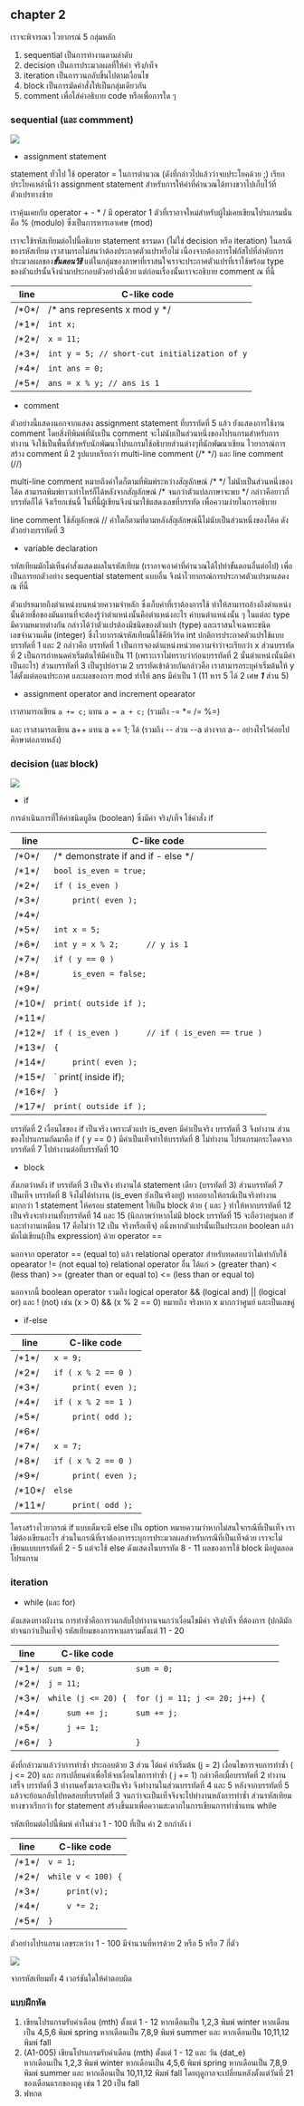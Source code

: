 ## chapter 2

เราจะพิจารณา ไวยากรณ์ 5 กลุ่มหลัก 

1. sequential เป็นการทำงานตามลำดับ  
2. decision เป็นการประมวลผลที่ให้ค่า จริง/เท็จ   
3. iteration เป็นการวนกลับขึ้นไปตามเงื่อนไข   
4. block เป็นการมัดคำสั่งให้เป็นกลุ่มเดียวกัน 
5. comment เพื่อใส่คำอธิบาย code หรือเพื่อการใด ๆ

### sequential (และ commment)

![](img/ch2_001.png) 

- assignment statement

statement ทั่วไป ใช้ operator = ในการตำนวณ (ดังที่กล่าวไปแล้วว่าจบประโยคด้วย ;) เรียกประโยคเหล่านี้ว่า assignment statement สำหรับการให้ค่าที่คำนวณได้ทางขวาไปเก็บไว้ที่ตัวแปรทางซ้าย

เราคุ้นเคยกับ operator + - * / มี operator 1 ตัวที่เราอาจใหม่สำหรับผู้ไม่เคยเขียนโปรแกรมนั่นคือ % (modulo) ซึ่งเป็นการหารเอาเศษ (mod)

เราจะใช้รหัสเทียมต่อไปนี้อธิบาย statement ธรรมดา (ไม่ใช่ decision หรือ iteration) ในกรณีของรหัสเทียม เราสามารถไม่สนว่าต้องประกาศตัวแปรหรือไม่ เนื่องจากต้องการโฟกัสไปที่ลำดับการประมวลผลของ***ขั้นตอนวิธี*** แต่ในกลุ่มของภาษาที่เราสนใจเราจะประกาศตัวแปรที่เราใช้พร้อม type ของตัวแปรนั้นจึงนำมาประกอบตัวอย่างนี้ด้วย แต่ก่อนเรื่องนั้นเราจะอธิบาย comment ณ ที่นี้ 

| line | C-like code |
|-------|-----------------|
| /\*0\*/ | /* ans represents x mod y  */                           |
| /\*1\*/ | `int x;`                                                |
| /\*2\*/ | `x = 11;`                                               |
| /\*3\*/ | `int y = 5; // short-cut initialization of y`           |
| /\*4\*/ | `int ans = 0;`                                          |
| /\*5\*/ | `ans = x % y; // ans is 1`                              |

- comment

ตัวอย่างนี้แสดงนอกจากแสดง assignment statement ที่บรรทัดที่ 5 แล้ว ยังแสดงการใช้งาน comment โดยสิ่งทีพิมพ์ที่นับเป็น comment จะไม่นับเป็นส่วนหนึ่งของโปรแกรมสำหรับการทำงาน จึงใช้เป็นพื้นที่สำหรับนักพัฒนาโปรแกรมใช้อธิบายส่วนต่างๆที่นักพัฒนาเขียน ไวยากรณ์การสร้าง comment มี 2 รูปแบบเรียกว่า multi-line comment (/\* \*/) และ line comment (//)  

multi-line comment หมายถึงคำใดก็ตามที่พิมพ์ระหว่างสัญลักษณ์ /\* \*/ ไม่นับเป็นส่วนหนึ่งของโค้ด สามารถพิมพ์ยาวเท่าไหร่ก็ได้หลังจากสัญลักษณ์ /\* จนกว่าตัวแปลภาษาจะพบ \*/ กล่าวคือยาวกี่บรรทัดก็ได้ จึงเรียกเช่นนี้ ในที่นี้ผู้เขียนจึงนำมาใช้แสดงเลขที่บรรทัด เพื่อความง่ายในการอธิบาย

line comment ใช้สัญลักษณ์ // คำใดก็ตามที่ตามหลังสัญลักษณ์นี้ไม่นับเป็นส่วนหนึ่งของโค้ด ดังตัวอย่างบรรทัดที่ 3 

- variable declaration

รหัสเทียมมักไม่เห็นคำสั่งแสดงผลในรหัสเทียม (เราอาจเอาค่าที่คำนวณได้ไปทำขั้นตอนอื่นต่อไป) เพื่อเป็นการยกตัวอย่าง sequential statement แบบอื่น จึงนำไวยากรณ์การประกาศตัวแปรมาแสดง ณ ที่นี้ 

ตัวแปรหมายถึงตำแหน่งบนหน่วยความจำหลัก ซึ่งเก็บค่าที่เราต้องการใช้ ทำให้สามารถอ้างถึงตำแหน่งนั้นด้วยชื่อของมันแทนที่จะต้องรู้ว่าตำแหน่งนั้นคือตำแหน่งอะไร ค่าบนตำแหน่งนั้น ๆ ในแต่ละ type มีความหมายต่างกัน กล่าวได้ว่าตัวแปรต้องมีชนิดของตัวแปร (type) และเราสนใจเฉพาะชนิดเลขจำนวนเต็ม (integer) ซึ่งไวยากรณ์รหัสเทียมนี้ใช้คีย์เวิร์ด int ปกติการประกาศตัวแปรใช้แบบบรรทัดที่ 1 และ 2 กล่าวคือ บรรทัดที่ 1 เป็นการจองตำแหน่งหน่วยความจำว่าจะเรียกว่า x ส่วนบรรทัดที่ 2 เป็นการกำหนดค่าเริ่มต้นให้มีค่าเป็น 11 (เพราะเราไม่ทราบว่าก่อนบรรทัดที่ 2 นั้นตำแหน่งนั้นมีค่าเป็นอะไร) ส่วนบรรทัดที่ 3 เป็นรูปย่อรวม 2 บรรทัดเข้าด้วยกันกล่าวคือ เราสามารถระบุค่าเริ่มต้นให้ y ได้ตั้งแต่ตอนประกาศ  และผลของการ mod ทำให้ ans มีค่าเป็น 1 (11 หาร 5 ได้ 2 เศษ ***1*** ส่วน 5)

- assignment operator and increment opearator

เราสามารถเขียน `a += c;` แทน `a = a + c;` (รวมถึง -= *= /= %=) 

และ เราสามารถเขียน a++ แทน a += 1; ได้ (รวมถึง -- ส่วน --a ต่างจาก a-- อย่างไรไว้ค่อยไปศึกษาต่อภายหลัง) 

### decision (และ block) 

![](img/ch2_002.png) 

- if

การดำเนินการที่ให้ค่าชนิดบูลีน (boolean) ซึ่งมีค่า จริง/เท็จ ใช้คำสั่ง if

| line | C-like code |
|-------|-----------------|
| /\*0\*/ | /* demonstrate if and if - else */                |
| /\*1\*/ | `bool is_even = true;`                            |
| /\*2\*/ | `if ( is_even )`                                  |
| /\*3\*/ | `    print( even );`                              |
| /\*4\*/ |                                                   |
| /\*5\*/ | `int x = 5;`                                      |
| /\*6\*/ | `int y = x % 2;      // y is 1`                   |
| /\*7\*/ | `if ( y == 0 )`                                   |
| /\*8\*/ | `    is_even = false;`                            |
| /\*9\*/ |                                                   |
| /\*10\*/ | `print( outside if );`                           |
| /\*11\*/ |                                                  |
| /\*12\*/ | `if ( is_even )      // if ( is_even == true )`  |
| /\*13\*/ | `{`                                              |
| /\*14\*/ | `    print( even );`                             |
| /\*15\*/ | `    print( inside if);                          |
| /\*16\*/ | `}`                                              |
| /\*17\*/ | `print( outside if );`                           |

บรรทัดที่ 2 เงื่อนไขของ if เป็นจริง เพราะตัวแปร is_even มีค่าเป็นจริง บรรทัดที่ 3 จึงทำงาน ส่วนของโปรแกรมถัดมาคือ if ( y == 0 ) มีค่าเป็นเท็จทำให้บรรทัดที่ 8 ไม่ทำงาน โปรแกรมกระโดดจากบรรทัดที่ 7 ไปทำงานต่อที่บรรทัดที่ 10 

- block

สังเกตว่าหลัง if บรรทัดที่ 3 เป็นจริง ทำงานได้ statement เดียว (บรรทัดที่ 3) ส่วนบรรทัดที่ 7 เป็นเท็จ บรรทัดที่ 8 จึงไม่ได้ทำงาน (is_even ยังเป็นจริงอยู่) หากอยากให้กรณีเป็นจริงทำงานมากกว่า 1  statement ให้ครอบ statement ให้เป็น block ด้วย { และ } ทำให้หากบรรทัดที่ 12 เป็นจริงจะทำงานทั้งบรรทัดที่ 14 และ 15 (นึกภาพว่าหากไม่มี block บรรทัดที่ 15 จะถือว่าอยู่นอก if และทำงานเหมือน 17 คือไม่ว่า 12 เป็น จริงหรือเท็จ) อนึ่งหากตัวแปรนั้นเป็นประเภท boolean แล้ว มักไม่เขียน(เป็น expression) ด้วย operator == 

นอกจาก operator == (equal to) แล้ว relational operator สำหรับทดสอบว่าไม่เท่ากับใช้ opearator != (not equal to) 
relational operator อื่น ได้แก่ > (greater than) < (less than) >= (greater than or equal to) <= (less than or equal to) 

นอกจากนี้ boolean operator รวมถึง logical operator && (logical and) || (logical or) และ ! (not) เช่น (x > 0) && (x % 2 == 0) หมายถึง จริงหาก x มากกว่าศูนย์ และเป็นเลขคู่  

- if-else

| line | C-like code |
|-------|-----------------|
| /\*1\*/ | `x = 9;`                                          |
| /\*2\*/ | `if ( x % 2 == 0 )`                               |
| /\*3\*/ | `    print( even );`                              |
| /\*4\*/ | `if ( x % 2 == 1 )`                               |
| /\*5\*/ | `    print( odd );`                               |
| /\*6\*/ |                                                   |
| /\*7\*/ | `x = 7;`                                          |
| /\*8\*/ | `if ( x % 2 == 0 )`                               |
| /\*9\*/ | `    print( even );`                              |
| /\*10\*/ | `else`                                            |
| /\*11\*/ | `    print( odd );`                               |

โครงสร้างไวยากรณ์ if แบบเต็มจะมี else เป็น option หมายความว่าหากไม่สนใจกรณีที่เป็นเท็จ เราไม่ต้องเขียนอะไร ส่วนในกรณีที่เราต้องการระบุการประมวลผลสำหรับกรณีที่เป็นเท็จด้วย เราจะไม่เขียนแบบบรรทัดที่  2 - 5 แต่จะใช้ else ดังแสดงในบรรทัด 8 - 11 ผลของการใช้ block มีอยู่ตลอดโปรแกรม 

### iteration 

- while (และ for)

ดังแสดงทางผังงาน การทำซ้ำคือการวนกลับไปทำงานจนกว่าเงื่อนไขมีค่า จริง/เท็จ ที่ต้องการ (ปกติมักทำจนกว่าเป็นเท็จ) รหัสเทียมของการหาผลรวมตั้งแต่ 11 - 20 

| line | C-like code | |
|-------|-----------------|-----------------|
| /\*1\*/ | `sum = 0;`                                        |  `sum = 0;`                      |
| /\*2\*/ | `j = 11;`                                         |                                  |
| /\*3\*/ | `while (j <= 20) {`                               |  `for (j = 11; j <= 20; j++) {  `|
| /\*4\*/ | `    sum += j;`                                   |       `sum += j;`                |
| /\*5\*/ | `    j += 1;`                                     |                                  |
| /\*6\*/ | `}`                                               |  `}`                             |

ดังที่กล่าวมาแล้วว่าการทำซ้ำ ประกอบด้วย 3 ส่วน ได้แค่ ค่าเริ่มต้น (j = 2) เงื่อนไขการจบการทำซ้ำ ( j <= 20) และ การเปลี่ยนค่าเพื่อให้จบเงื่อนไขการทำซ้ำ ( j += 1) กล่าวคือเมื่อบรรทัดที่ 2 ทำงานเสร็จ บรรทัดที่ 3 ทำงานครั้งแรกจะเป็นจริง จึงทำงานในส่วนบรรทัดที่ 4 และ 5 หลังจากบรรทัดที่ 5 แล้วจะย้อนกลับไปทดสอบที่บรรทัดที่ 3 จนกว่าจะเป็นเท็จจึงจะไปทำงานหลังการทำซ้ำ ส่วนรหัสเทียมทางขวาเรียกว่า for statement สร้างขึ้นมาเพื่อความสะดวกในการเขียนการทำซ้ำแทน while  

รหัสเทียมต่อไปนี้พิมพ์ ค่าในช่วง 1 - 100 ที่เป็น ค่า 2 ยกกำลัง i   

| line | C-like code | 
|-------|-----------------|
| /\*1\*/ | `v = 1;`                                         | 
| /\*2\*/ | `while v < 100) {`                               |  
| /\*3\*/ | `    print(v);`                                   | 
| /\*4\*/ | `    v *= 2;`                                     | 
| /\*5\*/ | `}`                                               |

ตัวอย่างโปรแกรม เลขระหว่าง 1 - 100 มีจำนวนที่หารด้วย 2 หรือ 5 หรือ 7 กี่ตัว

![](img/ch2_004.png) 

จากรหัสเทียมทั้ง 4 เวอร์ชันใดให้คำตอบผิด 

### แบบฝึกหัด
1. เขียนโปรแกรมรับค่าเดือน (mth) ตั้งแต่ 1 - 12 หากเดือนเป็น 1,2,3 พิมพ์ winter หากเดือนเป็น 4,5,6 พิมพ์ spring หากเดือนเป็น 7,8,9 พิมพ์ summer และ หากเดือนเป็น 10,11,12 พิมพ์ fall
2. (A1-005) เขียนโปรแกรมรับค่าเดือน (mth) ตั้งแต่ 1 - 12 และ วัน (dat_e) <br>หากเดือนเป็น 1,2,3 พิมพ์ winter หากเดือนเป็น 4,5,6 พิมพ์ spring หากเดือนเป็น 7,8,9 พิมพ์ summer และ หากเดือนเป็น 10,11,12 พิมพ์ fall โดยฤดูกาลจะเปลี่ยนหลังตั้งแต่วันที่ 21 ของเดือนแรกของฤดู เช่น 1 20 เป็น fall
3. ฟหกด

